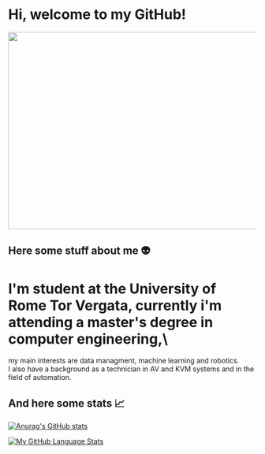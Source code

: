 <div align="left">
  <h1>Hi, welcome to my GitHub!</h1>
</div>

<div align="center">
  <img src="https://gifdb.com/images/high/jujutsu-kaisen-satoru-gojo-frolic-bgi6v62j3dpb17nx.gif" width="700" height="400"/>
</div>

## Here some stuff about me 👽
  # I'm student at the University of Rome Tor Vergata, currently i'm attending a master's degree in computer engineering,\
  my main interests are data managment, machine learning and robotics.\
  I also have a background as a technician in AV and KVM systems and in the field of automation.
## And here some stats 📈
[![Anurag's GitHub stats](https://github-readme-stats-sigma-five.vercel.app/api?username=matteo-conti-97&show_icons=true&theme=tokyonight)](https://github.com/anuraghazra/github-readme-stats)

[![My GitHub Language Stats](https://github-readme-stats-sigma-five.vercel.app/api/top-langs/?username=matteo-conti-97&theme=tokyonight&card_width=350)](https://github.com/anuraghazra/github-readme-stats)

